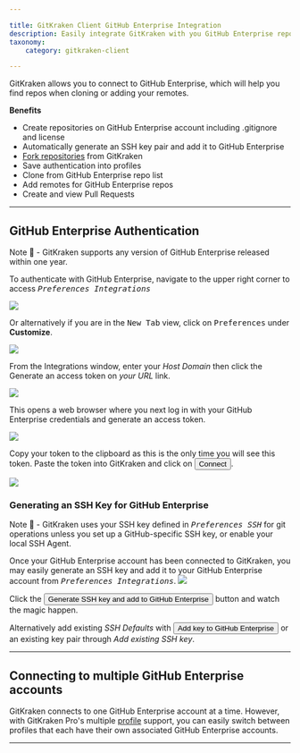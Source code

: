 ```yaml
---

title: GitKraken Client GitHub Enterprise Integration
description: Easily integrate GitKraken with you GitHub Enterprise repository. Learn how to link GitKraken and GitHub Enterprise by following these steps.
taxonomy:
    category: gitkraken-client

---
```


GitKraken allows you to connect to GitHub Enterprise, which will help you find repos when cloning or adding your remotes.

**Benefits**

* Create repositories on GitHub Enterprise account including .gitignore and license
* Automatically generate an SSH key pair and add it to GitHub Enterprise
* [Fork repositories](/working-with-repositories/fork/) from GitKraken
* Save authentication into profiles
* Clone from GitHub Enterprise repo list
* Add remotes for GitHub Enterprise repos
* Create and view Pull Requests

***
## GitHub Enterprise Authentication

<div class='callout callout'>
    <p>Note 📝 - GitKraken supports any version of GitHub Enterprise released within one year.</p>
</div>

To authenticate with GitHub Enterprise, navigate to the upper right corner to access <kbd><i> <i class="fas fa-cog"></i> Preferences    <i class='fa fa-caret-right'></i>     Integrations</i></kbd>

<img src="/wp-content/uploads/preferences.png" srcset="/wp-content/uploads/preferences@2x.png" class="img-bordered img-responsive center">

Or alternatively if you are in the <kbd>New Tab</kbd> view, click on <kbd>Preferences</kbd> under <strong>Customize</strong>.

<img src="/wp-content/uploads/customize.png" srcset="/wp-content/uploads/customize@2x.png" class="img-bordered img-responsive center">

From the Integrations window, enter your _Host Domain_ then click the Generate an access token on _your URL_ link.

<img src="/wp-content/uploads/authentication-github-enterprise.png" srcset="/wp-content/uploads/authentication-github-enterprise@2x.png" class="img-bordered img-responsive center">

This opens a web browser where you next log in with your GitHub Enterprise credentials and generate an access token.

<img src='/wp-content/uploads/accesstoken-github-enterprise.png' class='center img-bordered'>

Copy your token to the clipboard as this is the only time you will see this token.  Paste the token into GitKraken and click on <button class='button button--success button--ui button--nolink'>Connect</button>.

<img src="/wp-content/uploads/authentication-connect-github-enterprise.png" srcset="/wp-content/uploads/authentication-connect-github-enterprise@2x.png" class="img-bordered img-responsive center">

### Generating an SSH Key for GitHub Enterprise
<div class='callout callout'>
    <p>Note 📝 - GitKraken uses your SSH key defined in <kbd><i>Preferences  <i class='fa fa-caret-right'></i>  SSH</i></kbd> for git operations unless you set up a GitHub-specific SSH key, or enable your local SSH Agent.</p>
</div>
Once your GitHub Enterprise account has been connected to GitKraken, you may easily generate an SSH key and add it to your GitHub Enterprise account from <kbd><i>Preferences    <i class='fa fa-caret-right'></i>     Integrations</i></kbd>.

<img src='/wp-content/uploads/ssh-github-enterprise.png' srcset='/wp-content/uploads/ssh-github-enterprise@2x.png' class='center img-responsive img-bordered'>

Click the <button class='button button--success button--ui button--nolink'>Generate SSH key and add to GitHub Enterprise</button> button and watch the magic happen.

Alternatively add existing  _SSH Defaults_ with <button class='button button--uiorange button--ui button--nolink'>Add key to GitHub Enterprise</button> or an existing key pair through _Add existing SSH key_.

***

## Connecting to multiple GitHub Enterprise accounts

GitKraken connects to one GitHub Enterprise account at a time. However, with GitKraken Pro's multiple <a href="/start-here/profiles">profile</a> support, you can easily switch between profiles that each have their own associated GitHub Enterprise accounts.

***
